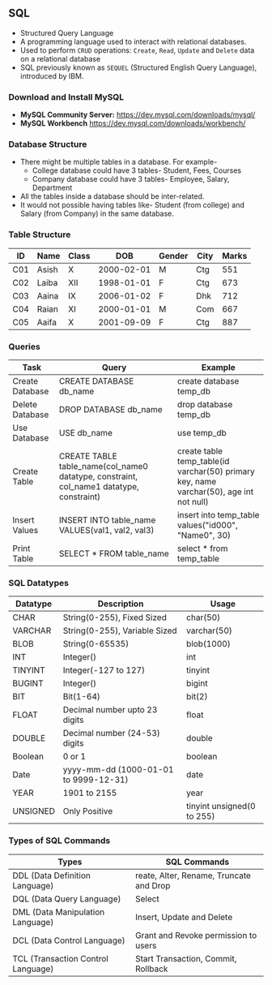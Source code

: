 ## **SQL**
* Structured Query Language
* A programming language used to interact with relational databases.
* Used to perform `CRUD` operations: `Create`, `Read`, `Update` and `Delete` data on a relational database
* SQL previously known as `SEQUEL` (Structured English Query Language), introduced by IBM.

### **Download and Install MySQL**
* **MySQL Community Server:** https://dev.mysql.com/downloads/mysql/
* **MySQL Workbench** https://dev.mysql.com/downloads/workbench/

### **Database Structure**
* There might be multiple tables in a database. For example-
    * College database could have 3 tables- Student, Fees, Courses
    * Company database could have 3 tables- Employee, Salary, Department
* All the tables inside a database should be inter-related.
* It would not possible having tables like- Student (from college) and Salary (from Company) in the same database.

### **Table Structure**
| ID  | Name  | Class | DOB        | Gender | City | Marks |
|-----|-------|-------|------------|--------|------|-------|
| C01 | Asish | X     | 2000-02-01 | M      | Ctg  | 551   |
| C02 | Laiba | XII   | 1998-01-01 | F      | Ctg  | 673   |
| C03 | Aaina | IX    | 2006-01-02 | F      | Dhk  | 712   |
| C04 | Raian | XI    | 2000-01-01 | M      | Com  | 667   |
| C05 | Aaifa | X     | 2001-09-09 | F      | Ctg  | 887   |

### **Queries**
| Task | Query | Example |
|------|-------|---------|
| Create Database | CREATE DATABASE db_name | create database temp_db |
| Delete Database | DROP DATABASE db_name | drop database temp_db |
| Use Database | USE db_name | use temp_db |
| Create Table | CREATE TABLE table_name(col_name0 datatype, constraint, col_name1 datatype, constraint) | create table temp_table(id varchar(50) primary key, name varchar(50), age int not null) |
| Insert Values | INSERT INTO table_name VALUES(val1, val2, val3) | insert into temp_table values("id000", "Name0", 30) |
| Print Table | SELECT * FROM table_name | select * from temp_table |

### **SQL Datatypes**
| Datatype | Description | Usage |
|----------|-------------|-------|
| CHAR | String(0-255), Fixed Sized | char(50) |
| VARCHAR | String(0-255), Variable Sized | varchar(50) |
| BLOB | String(0-65535) | blob(1000) |
| INT | Integer() | int |
| TINYINT | Integer(-127 to 127) | tinyint |
| BUGINT | Integer() | bigint |
| BIT | Bit(1-64) | bit(2) |
| FLOAT | Decimal number upto 23 digits | float |
| DOUBLE |  Decimal number (24-53) digits | double |
| Boolean | 0 or 1 | boolean |
| Date | yyyy-mm-dd (1000-01-01 to 9999-12-31) | date |
| YEAR | 1901 to 2155 | year |
| UNSIGNED | Only Positive | tinyint unsigned(0 to 255) |

### **Types of SQL Commands**
| Types | SQL Commands |
|-------|--------------|
| DDL (Data Definition Language) | reate, Alter, Rename, Truncate and Drop |
| DQL (Data Query Language) | Select |
| DML (Data Manipulation Language) | Insert, Update and Delete |
| DCL (Data Control Language) | Grant and Revoke permission to users |
| TCL (Transaction Control Language) | Start Transaction, Commit, Rollback |